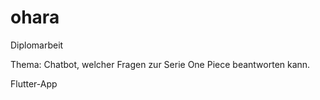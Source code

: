 # ohara

Diplomarbeit

Thema: Chatbot, welcher Fragen zur Serie One Piece beantworten kann.

Flutter-App
